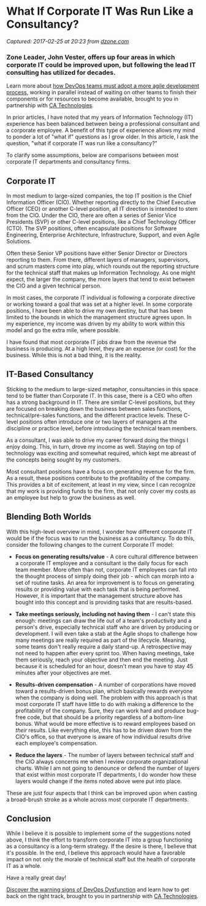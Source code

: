 # What If Corporate IT Was Run Like a Consultancy?

_Captured: 2017-02-25 at 20:23 from [dzone.com](https://dzone.com/articles/what-if-corporate-it-was-ran-like-a-consultancy?edition=272905&utm_source=Daily%20Digest&utm_medium=email&utm_campaign=dd%202017-02-25)_

### Zone Leader, John Vester, offers up four areas in which corporate IT could be improved upon, but following the lead IT consulting has utilized for decades.

Learn more about [how DevOps teams must adopt a more agile development process](https://dzone.com/go?i=148026&u=https%3A%2F%2Fwww.ca.com%2Fus%2Fcollateral%2Febook%2Fexploring-the-tools-that-make-agile-parallel-development-possible.register.html%3Fmrm%3D540542%26cid%3DNA-DSP-ABUS-ACM-000195-00001285-000000492%26aid%3D00702), working in parallel instead of waiting on other teams to finish their components or for resources to become available, brought to you in partnership with [CA Technologies](https://dzone.com/go?i=148026&u=https%3A%2F%2Fwww.ca.com%2Fus%2Fcollateral%2Febook%2Fexploring-the-tools-that-make-agile-parallel-development-possible.register.html%3Fmrm%3D540542%26cid%3DNA-DSP-ABUS-ACM-000195-00001285-000000492%26aid%3D00702).

In prior articles, I have noted that my years of Information Technology (IT) experience has been balanced between being a professional consultant and a corporate employee. A benefit of this type of experience allows my mind to ponder a lot of "what if" questions as I grow older. In this article, I ask the question, "what if corporate IT was run like a consultancy?"

To clarify some assumptions, below are comparisons between most corporate IT departments and consultancy firms.

## Corporate IT

In most medium to large-sized companies, the top IT position is the Chief Information Officer (CIO). Whether reporting directly to the Chief Executive Officer (CEO) or another C-level position, all IT direction is intended to stem from the CIO. Under the CIO, there are often a series of Senior Vice Presidents (SVP) or other C-level positions, like a Chief Technology Officer (CTO). The SVP positions, often encapsulate positions for Software Engineering, Enterprise Architecture, Infrastructure, Support, and even Agile Solutions.

Often these Senior VP positions have either Senior Director or Directors reporting to them. From there, different layers of managers, supervisors, and scrum masters come into play, which rounds out the reporting structure for the technical staff that makes up Information Technology. As one might expect, the larger the company, the more layers that tend to exist between the CIO and a given technical person.

In most cases, the corporate IT individual is following a corporate directive or working toward a goal that was set at a higher level. In some corporate positions, I have been able to drive my own destiny, but that has been limited to the bounds in which the management structure agrees upon. In my experience, my income was driven by my ability to work within this model and go the extra mile, where possible.

I have found that most corporate IT jobs draw from the revenue the business is producing. At a high level, they are an expense (or cost) for the business. While this is not a bad thing, it is the reality.

## IT-Based Consultancy

Sticking to the medium to large-sized metaphor, consultancies in this space tend to be flatter than Corporate IT. In this case, there is a CEO who often has a strong background in IT. There are similar C-level positions, but they are focused on breaking down the business between sales functions, technical/pre-sales functions, and the different practice levels. These C-level positions often introduce one or two layers of managers at the discipline or practice level, before introducing the technical team members.

As a consultant, I was able to drive my career forward doing the things I enjoy doing. This, in turn, drove my income as well. Staying on top of technology was exciting and somewhat required, which kept me abreast of the concepts being sought by my customers.

Most consultant positions have a focus on generating revenue for the firm. As a result, these positions contribute to the profitability of the company. This provides a bit of excitement, at least in my view, since I can recognize that my work is providing funds to the firm, that not only cover my costs as an employee but help to grow the business as well.

## Blending Both Worlds

With this high-level overview in mind, I wonder how different corporate IT would be if the focus was to run the business as a consultancy. To do this, consider the following changes to the current Corporate IT model:

  * **Focus on generating results/value** \- A core cultural difference between a corporate IT employee and a consultant is the daily focus for each team member. More often than not, corporate IT employees can fall into the thought process of simply doing their job - which can morph into a set of routine tasks. An area for improvement is to focus on generating results or providing value with each task that is being performed. However, it is important that the management structure above has bought into this concept and is providing tasks that are results-based.

  * **Take meetings seriously, including not having them** \- I can't state this enough: meetings can draw the life out of a team's productivity and a person's drive, especially technical staff who are driven by producing or development. I will even take a stab at the Agile shops to challenge how many meetings are really required as part of the lifecycle. Meaning, some teams don't really require a daily stand-up. A retrospective may not need to happen after every sprint too. When having meetings, take them seriously, reach your objective and then end the meeting. Just because it is scheduled for an hour, doesn't mean you have to stay 45 minutes after your objectives are met.

  * **Results-driven compensation** \- A number of corporations have moved toward a results-driven bonus plan, which basically rewards everyone when the company is doing well. The problem with this approach is that most corporate IT staff have little to do with making a difference to the profitability of the company. Sure, they can work hard and produce bug-free code, but that should be a priority regardless of a bottom-line bonus. What would be more effective is to reward employees based on _their_ results. Like everything else, this has to be driven down from the CIO's office, so that everyone is aware of how individual results drive each employee's compensation.

  * **Reduce the layers** \- The number of layers between technical staff and the CIO always concerns me when I review corporate organizational charts. While I am not going to denounce or defend the number of layers that exist within most corporate IT departments, I do wonder how these layers would change if the items noted above were put into place.

These are just four aspects that I think can be improved upon when casting a broad-brush stroke as a whole across most corporate IT departments.

## Conclusion

While I believe it is possible to implement some of the suggestions noted above, I think the effort to transform corporate IT into a group functioning as a consultancy is a long-term strategy. If the desire is there, I believe that it's possible. In the end, I believe this approach would have a favorable impact on not only the morale of technical staff but the health of corporate IT as a whole.

Have a really great day!

[Discover the warning signs of DevOps Dysfunction](https://dzone.com/go?i=148027&u=http%3A%2F%2Ftransform.ca.com%2Fpragmatic-guide-to-devops.html%3Fmrm%3D540542%26cid%3DNA-DSP-ABUS-ACM-000195-00001286-000000493%26aid%3D00702) and learn how to get back on the right track, brought to you in partnership with [CA Technologies](https://dzone.com/go?i=148027&u=http%3A%2F%2Ftransform.ca.com%2Fpragmatic-guide-to-devops.html%3Fmrm%3D540542%26cid%3DNA-DSP-ABUS-ACM-000195-00001286-000000493%26aid%3D00702).

